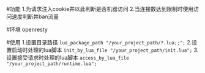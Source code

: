 #功能
1.为请求注入cookie并以此判断是否机器访问
2.当连接数达到限制时使用访问速度判断并ban流量

#环境
openresty

#使用
1.设置目录路径
`lua_package_path "/your_project_path/?.lua;;";`
2.设置启动时处理的lua脚本
`init_by_lua_file "/your_project_path/init.lua";`
3.设置接受请求时处理的lua脚本
`access_by_lua_file "/your_project_path/runtime.lua";`
